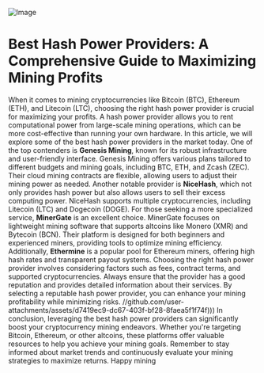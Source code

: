 
![Image](https://github.com/user-attachments/assets/d7419ec9-dc67-403f-bf28-8faea5f1f74f)
# Best Hash Power Providers: A Comprehensive Guide to Maximizing Mining Profits
When it comes to mining cryptocurrencies like Bitcoin (BTC), Ethereum (ETH), and Litecoin (LTC), choosing the right hash power provider is crucial for maximizing your profits. A hash power provider allows you to rent computational power from large-scale mining operations, which can be more cost-effective than running your own hardware. In this article, we will explore some of the best hash power providers in the market today.
One of the top contenders is **Genesis Mining**, known for its robust infrastructure and user-friendly interface. Genesis Mining offers various plans tailored to different budgets and mining goals, including BTC, ETH, and Zcash (ZEC). Their cloud mining contracts are flexible, allowing users to adjust their mining power as needed. Another notable provider is **NiceHash**, which not only provides hash power but also allows users to sell their excess computing power. NiceHash supports multiple cryptocurrencies, including Litecoin (LTC) and Dogecoin (DOGE).
For those seeking a more specialized service, **MinerGate** is an excellent choice. MinerGate focuses on lightweight mining software that supports altcoins like Monero (XMR) and Bytecoin (BCN). Their platform is designed for both beginners and experienced miners, providing tools to optimize mining efficiency. Additionally, **Ethermine** is a popular pool for Ethereum miners, offering high hash rates and transparent payout systems.
Choosing the right hash power provider involves considering factors such as fees, contract terms, and supported cryptocurrencies. Always ensure that the provider has a good reputation and provides detailed information about their services. By selecting a reputable hash power provider, you can enhance your mining profitability while minimizing risks.
 //github.com/user-attachments/assets/d7419ec9-dc67-403f-bf28-8faea5f1f74f)))
In conclusion, leveraging the best hash power providers can significantly boost your cryptocurrency mining endeavors. Whether you're targeting Bitcoin, Ethereum, or other altcoins, these platforms offer valuable resources to help you achieve your mining goals. Remember to stay informed about market trends and continuously evaluate your mining strategies to maximize returns. Happy mining
